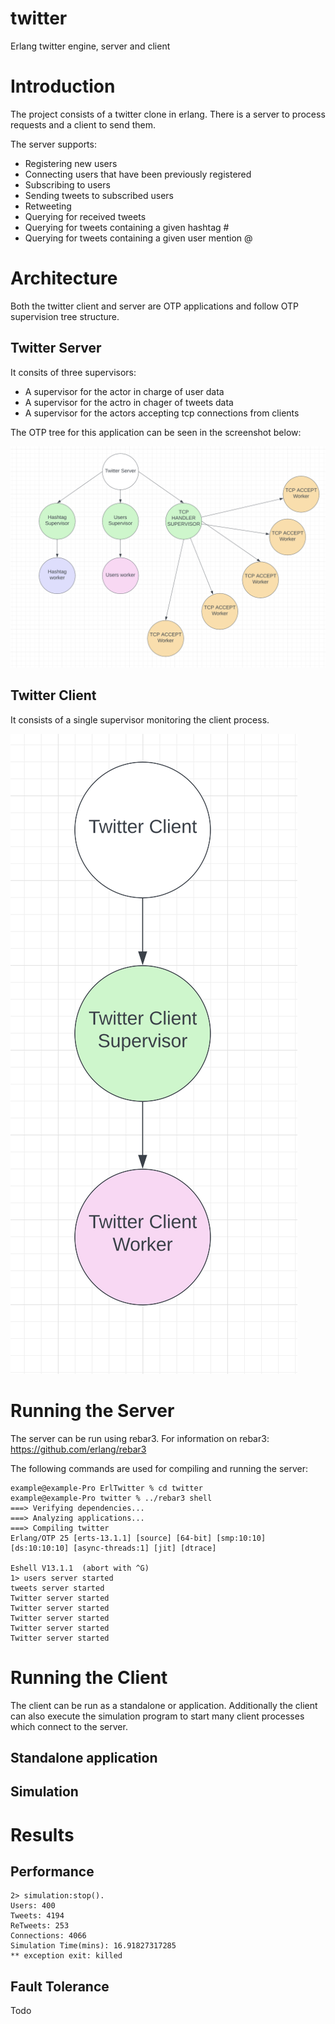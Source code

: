 # twitter
Erlang twitter engine, server and client

# Introduction
The project consists of a twitter clone in erlang. There is a server to process requests and a client to send them.

The server supports:
- Registering new users
- Connecting users that have been previously registered
- Subscribing to users
- Sending tweets to subscribed users
- Retweeting
- Querying for received tweets
- Querying for tweets containing a given hashtag #
- Querying for tweets containing a given user mention @

# Architecture
Both the twitter client and server are OTP applications and follow OTP supervision tree structure.

## Twitter Server
It consits of three supervisors:
- A supervisor for the actor in charge of user data
- A supervisor for the actro in chager of tweets data
- A supervisor for the actors accepting tcp connections from clients

The OTP tree for this application can be seen in the screenshot below:

![Alt text](./img/architecture.png "Twitter Server")

## Twitter Client
It consists of a single supervisor monitoring the client process.

![Alt text](./img/client.png "Twitter Client")

# Running the Server
The server can be run using rebar3. For information on rebar3:
https://github.com/erlang/rebar3

The following commands are used for compiling and running the server:

```
example@example-Pro ErlTwitter % cd twitter
example@example-Pro twitter % ../rebar3 shell
===> Verifying dependencies...
===> Analyzing applications...
===> Compiling twitter
Erlang/OTP 25 [erts-13.1.1] [source] [64-bit] [smp:10:10] [ds:10:10:10] [async-threads:1] [jit] [dtrace]

Eshell V13.1.1  (abort with ^G)
1> users server started
tweets server started
Twitter server started
Twitter server started
Twitter server started
Twitter server started
Twitter server started
```

# Running the Client
The client can be run as a standalone or application. Additionally the client
can also execute the simulation program to start many client processes which connect to the server.

## Standalone application


## Simulation


# Results

## Performance
```
2> simulation:stop().
Users: 400
Tweets: 4194
ReTweets: 253
Connections: 4066
Simulation Time(mins): 16.91827317285
** exception exit: killed
```

## Fault Tolerance
Todo